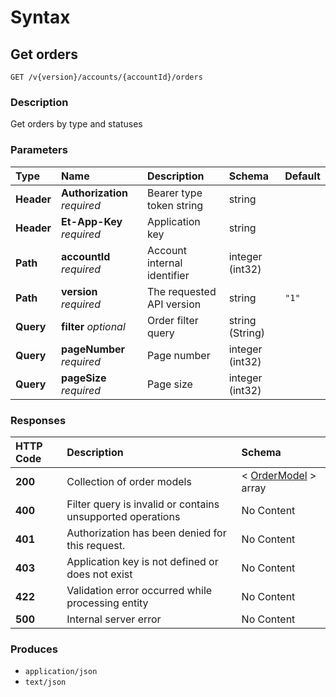 # Syntax

## Get orders

```text
GET /v{version}/accounts/{accountId}/orders
```

### Description

Get orders by type and statuses

### Parameters

| Type | Name | Description | Schema | Default |
| :--- | :--- | :--- | :--- | :--- |
| **Header** | **Authorization**   _required_ | Bearer type token string | string |  |
| **Header** | **Et-App-Key**   _required_ | Application key | string |  |
| **Path** | **accountId**   _required_ | Account internal identifier | integer \(int32\) |  |
| **Path** | **version**   _required_ | The requested API version | string | `"1"` |
| **Query** | **filter**   _optional_ | Order filter query | string \(String\) |  |
| **Query** | **pageNumber**   _required_ | Page number | integer \(int32\) |  |
| **Query** | **pageSize**   _required_ | Page size | integer \(int32\) |  |

### Responses

| HTTP Code | Description | Schema |
| :--- | :--- | :--- |
| **200** | Collection of order models | &lt; [OrderModel](orders_getorders.md#ordermodel) &gt; array |
| **400** | Filter query is invalid or contains unsupported operations | No Content |
| **401** | Authorization has been denied for this request. | No Content |
| **403** | Application key is not defined or does not exist | No Content |
| **422** | Validation error occurred while processing entity | No Content |
| **500** | Internal server error | No Content |

### Produces

* `application/json`
* `text/json`

